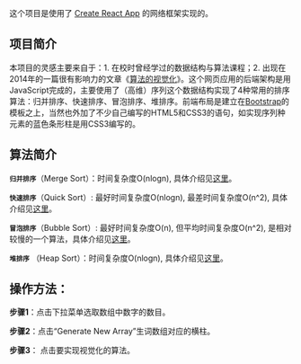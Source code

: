 这个项目是使用了 [Create React App](https://github.com/facebook/create-react-app) 的网络框架实现的。

## 项目简介

本项目的灵感主要来自于：1. 在校时曾经学过的数据结构与算法课程；2. 出现在2014年的一篇很有影响力的文章《[算法的视觉化](https://bost.ocks.org/mike/algorithms/)》。这个网页应用的后端架构是用JavaScript完成的，主要使用了（高维）序列这个数据结构实现了4种常用的排序算法：归并排序、快速排序、冒泡排序、堆排序。前端布局是建立在[Bootstrap](https://getbootstrap.com/)的模板之上，当然也外加了不少自己编写的HTML5和CSS3的语句，如实现序列种元素的蓝色条形柱是用CSS3编写的。

## 算法简介

**`归并排序`**（Merge Sort）：时间复杂度O(nlogn), 具体介绍见[这里](https://www.cnblogs.com/DSNFZ/articles/7745785.html)。

**`快速排序`**（Quick Sort）: 最好时间复杂度O(nlogn), 最差时间复杂度O(n^2), 具体介绍见[这里](https://dracarys.github.io/2019/08/20/Algorithm-club-quicksort/)。

**`冒泡排序`**（Bubble Sort）: 最好时间复杂度O(n), 但平均时间复杂度O(n^2), 是相对较慢的一个算法，具体介绍见[这里](https://my.oschina.net/u/2312175/blog/668283)。

**`堆排序`** （Heap Sort）：时间复杂度O(nlogn), 具体介绍见[这里](https://blog.csdn.net/xiajun07061225/article/details/7602979)。

## 操作方法：

**步骤1**：点击下拉菜单选取数组中数字的数目。

**步骤2**：点击“Generate New Array”生词数组对应的横柱。

**步骤3**： 点击要实现视觉化的算法。
